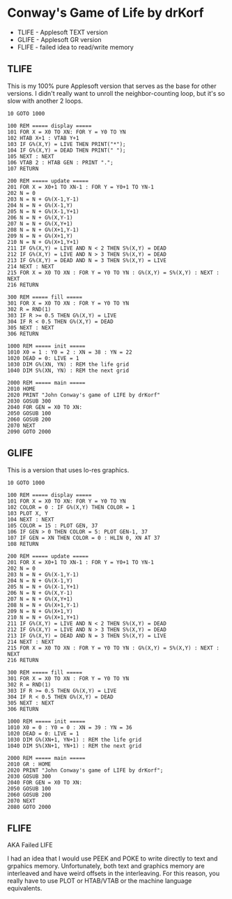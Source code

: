 Conway's Game of Life by drKorf
===============================

+ TLIFE - Applesoft TEXT version
+ GLIFE - Applesoft GR version
+ FLIFE - failed idea to read/write memory

## TLIFE ##

This is my 100% pure Applesoft version that serves as the base for other
versions. I didn't really want to unroll the neighbor-counting loop, but it's
so slow with another 2 loops.

```
10 GOTO 1000

100 REM ===== display =====
101 FOR X = X0 TO XN: FOR Y = Y0 TO YN
102 HTAB X+1 : VTAB Y+1
103 IF G%(X,Y) = LIVE THEN PRINT("*");
104 IF G%(X,Y) = DEAD THEN PRINT(" ");
105 NEXT : NEXT
106 VTAB 2 : HTAB GEN : PRINT ".";
107 RETURN

200 REM ===== update =====
201 FOR X = X0+1 TO XN-1 : FOR Y = Y0+1 TO YN-1
202 N = 0
203 N = N + G%(X-1,Y-1)
204 N = N + G%(X-1,Y)
205 N = N + G%(X-1,Y+1)
206 N = N + G%(X,Y-1)
207 N = N + G%(X,Y+1)
208 N = N + G%(X+1,Y-1)
209 N = N + G%(X+1,Y)
210 N = N + G%(X+1,Y+1)
211 IF G%(X,Y) = LIVE AND N < 2 THEN S%(X,Y) = DEAD
212 IF G%(X,Y) = LIVE AND N > 3 THEN S%(X,Y) = DEAD
213 IF G%(X,Y) = DEAD AND N = 3 THEN S%(X,Y) = LIVE
214 NEXT : NEXT
215 FOR X = X0 TO XN : FOR Y = Y0 TO YN : G%(X,Y) = S%(X,Y) : NEXT : NEXT
216 RETURN

300 REM ===== fill =====
301 FOR X = X0 TO XN : FOR Y = Y0 TO YN
302 R = RND(1)
303 IF R >= 0.5 THEN G%(X,Y) = LIVE
304 IF R < 0.5 THEN G%(X,Y) = DEAD
305 NEXT : NEXT
306 RETURN

1000 REM ===== init =====
1010 X0 = 1 : Y0 = 2 : XN = 38 : YN = 22
1020 DEAD = 0: LIVE = 1
1030 DIM G%(XN, YN) : REM the life grid
1040 DIM S%(XN, YN) : REM the next grid

2000 REM ===== main =====
2010 HOME
2020 PRINT "John Conway's game of LIFE by drKorf"
2030 GOSUB 300
2040 FOR GEN = X0 TO XN:
2050 GOSUB 100
2060 GOSUB 200
2070 NEXT
2090 GOTO 2000
```

## GLIFE ##

This is a version that uses lo-res graphics.

```
10 GOTO 1000

100 REM ===== display =====
101 FOR X = X0 TO XN: FOR Y = Y0 TO YN
102 COLOR = 0 : IF G%(X,Y) THEN COLOR = 1
103 PLOT X, Y
104 NEXT : NEXT
105 COLOR = 15 : PLOT GEN, 37
106 IF GEN > 0 THEN COLOR = 5: PLOT GEN-1, 37 
107 IF GEN = XN THEN COLOR = 0 : HLIN 0, XN AT 37
108 RETURN

200 REM ===== update =====
201 FOR X = X0+1 TO XN-1 : FOR Y = Y0+1 TO YN-1
202 N = 0
203 N = N + G%(X-1,Y-1)
204 N = N + G%(X-1,Y)
205 N = N + G%(X-1,Y+1)
206 N = N + G%(X,Y-1)
207 N = N + G%(X,Y+1)
208 N = N + G%(X+1,Y-1)
209 N = N + G%(X+1,Y)
210 N = N + G%(X+1,Y+1)
211 IF G%(X,Y) = LIVE AND N < 2 THEN S%(X,Y) = DEAD
212 IF G%(X,Y) = LIVE AND N > 3 THEN S%(X,Y) = DEAD
213 IF G%(X,Y) = DEAD AND N = 3 THEN S%(X,Y) = LIVE
214 NEXT : NEXT
215 FOR X = X0 TO XN : FOR Y = Y0 TO YN : G%(X,Y) = S%(X,Y) : NEXT : NEXT
216 RETURN

300 REM ===== fill =====
301 FOR X = X0 TO XN : FOR Y = Y0 TO YN
302 R = RND(1)
303 IF R >= 0.5 THEN G%(X,Y) = LIVE
304 IF R < 0.5 THEN G%(X,Y) = DEAD
305 NEXT : NEXT
306 RETURN

1000 REM ===== init =====
1010 X0 = 0 : Y0 = 0 : XN = 39 : YN = 36
1020 DEAD = 0: LIVE = 1
1030 DIM G%(XN+1, YN+1) : REM the life grid
1040 DIM S%(XN+1, YN+1) : REM the next grid

2000 REM ===== main =====
2010 GR : HOME
2020 PRINT "John Conway's game of LIFE by drKorf";
2030 GOSUB 300
2040 FOR GEN = X0 TO XN:
2050 GOSUB 100
2060 GOSUB 200
2070 NEXT
2080 GOTO 2000
```

## FLIFE ##

AKA Failed LIFE

I had an idea that I would use PEEK and POKE to write directly to text and
grpahics memory. Unfortunately, both text and graphics memory are interleaved
and have weird offsets in the interleaving. For this reason, you really have to
use PLOT or HTAB/VTAB or the machine language equivalents.

